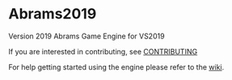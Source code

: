 # Abrams2019

Version 2019 Abrams Game Engine for VS2019

If you are interested in contributing, see [CONTRIBUTING](https://github.com/cugone/Abrams2019/blob/master/CONTRIBUTING.md)

For help getting started using the engine please refer to the [wiki](https://github.com/cugone/Abrams2019/wiki).
